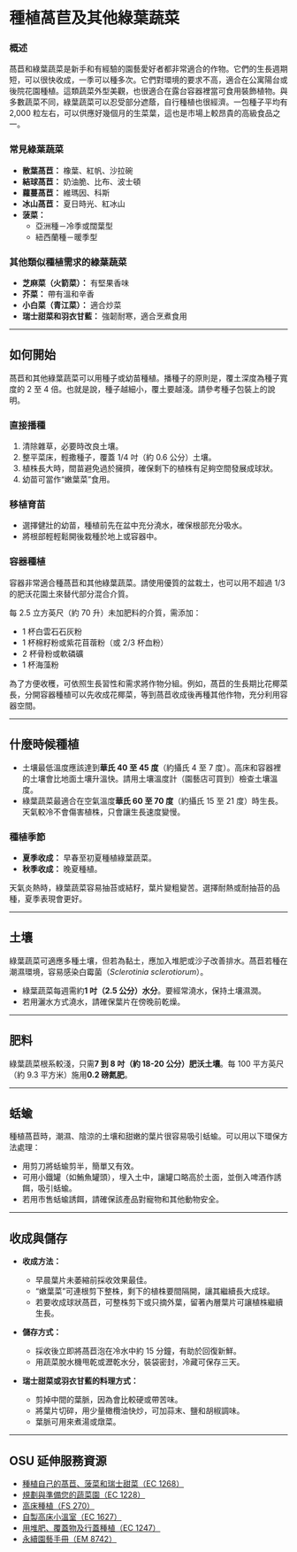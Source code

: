 # 種植萵苣及其他綠葉蔬菜

### 概述

萵苣和綠葉蔬菜是新手和有經驗的園藝愛好者都非常適合的作物。它們的生長週期短，可以很快收成，一季可以種多次。它們對環境的要求不高，適合在公寓陽台或後院花園種植。這類蔬菜外型美觀，也很適合在露台容器裡當可食用裝飾植物。與多數蔬菜不同，綠葉蔬菜可以忍受部分遮蔭，自行種植也很經濟。一包種子平均有 2,000 粒左右，可以供應好幾個月的生菜葉，這也是市場上較昂貴的高級食品之一。

### 常見綠葉蔬菜

- **散葉萵苣：** 橡葉、紅帆、沙拉碗
- **結球萵苣：** 奶油脆、比布、波士頓
- **蘿蔓萵苣：** 維瑪因、科斯
- **冰山萵苣：** 夏日時光、紅冰山
- **菠菜：**
  - 亞洲種－冷季或闊葉型
  - 紐西蘭種－暖季型

### 其他類似種植需求的綠葉蔬菜

- **芝麻菜（火箭菜）：** 有堅果香味
- **芥菜：** 帶有溫和辛香
- **小白菜（青江菜）：** 適合炒菜
- **瑞士甜菜和羽衣甘藍：** 強韌耐寒，適合烹煮食用

---

## 如何開始

萵苣和其他綠葉蔬菜可以用種子或幼苗種植。播種子的原則是，覆土深度為種子寬度的 2 至 4 倍。也就是說，種子越細小，覆土要越淺。請參考種子包裝上的說明。

### 直接播種

1. 清除雜草，必要時改良土壤。
2. 整平菜床，輕撒種子，覆蓋 1/4 吋（約 0.6 公分）土壤。
3. 植株長大時，間苗避免過於擁擠，確保剩下的植株有足夠空間發展成球狀。
4. 幼苗可當作“嫩葉菜”食用。

### 移植育苗

- 選擇健壯的幼苗，種植前先在盆中充分澆水，確保根部充分吸水。
- 將根部輕輕鬆開後栽種於地上或容器中。

### 容器種植

容器非常適合種萵苣和其他綠葉蔬菜。請使用優質的盆栽土，也可以用不超過 1/3 的肥沃花園土來替代部分混合介質。

每 2.5 立方英尺（約 70 升）未加肥料的介質，需添加：

- 1 杯白雲石石灰粉
- 1 杯棉籽粉或紫花苜蓿粉（或 2/3 杯血粉）
- 2 杯骨粉或軟磷礦
- 1 杯海藻粉

為了方便收穫，可依照生長習性和需求將作物分組。例如，萵苣的生長期比花椰菜長，分開容器種植可以先收成花椰菜，等到萵苣收成後再種其他作物，充分利用容器空間。

---

## 什麼時候種植

- 土壤最低溫度應該達到**華氏 40 至 45 度**（約攝氏 4 至 7 度）。高床和容器裡的土壤會比地面土壤升溫快。請用土壤溫度計（園藝店可買到）檢查土壤溫度。
- 綠葉蔬菜最適合在空氣溫度**華氏 60 至 70 度**（約攝氏 15 至 21 度）時生長。天氣較冷不會傷害植株，只會讓生長速度變慢。

### 種植季節

- **夏季收成：** 早春至初夏種植綠葉蔬菜。
- **秋季收成：** 晚夏種植。

天氣炎熱時，綠葉蔬菜容易抽苔或結籽，葉片變粗變苦。選擇耐熱或耐抽苔的品種，夏季表現會更好。

---

## 土壤

綠葉蔬菜可適應多種土壤，但若為黏土，應加入堆肥或沙子改善排水。萵苣若種在潮濕環境，容易感染白霉菌（*Sclerotinia sclerotiorum*）。

- 綠葉蔬菜每週需約**1 吋（2.5 公分）水分**。要經常澆水，保持土壤濕潤。
- 若用灑水方式澆水，請確保葉片在傍晚前乾燥。

---

## 肥料

綠葉蔬菜根系較淺，只需**7 到 8 吋（約 18-20 公分）肥沃土壤**。每 100 平方英尺（約 9.3 平方米）施用**0.2 磅氮肥**。

---

## 蛞蝓

種植萵苣時，潮濕、陰涼的土壤和甜嫩的葉片很容易吸引蛞蝓。可以用以下環保方法處理：

- 用剪刀將蛞蝓剪半，簡單又有效。
- 可用小鐵罐（如鮪魚罐頭），埋入土中，讓罐口略高於土面，並倒入啤酒作誘餌，吸引蛞蝓。
- 若用市售蛞蝓誘餌，請確保該產品對寵物和其他動物安全。

---

## 收成與儲存

- **收成方法：**
  - 早晨葉片未萎縮前採收效果最佳。
  - “嫩葉菜”可連根剪下整株，剩下的植株要間隔開，讓其繼續長大成球。
  - 若要收成球狀萵苣，可整株剪下或只摘外葉，留著內層葉片可讓植株繼續生長。

- **儲存方式：**
  - 採收後立即將萵苣泡在冷水中約 15 分鐘，有助於回復新鮮。
  - 用蔬菜脫水機甩乾或瀝乾水分，裝袋密封，冷藏可保存三天。

- **瑞士甜菜或羽衣甘藍的料理方式：**
  - 剪掉中間的葉脈，因為會比較硬或帶苦味。
  - 將葉片切碎，用少量橄欖油快炒，可加蒜末、鹽和胡椒調味。
  - 葉脈可用來煮湯或燉菜。

---

## OSU 延伸服務資源

- [種植自己的萵苣、菠菜和瑞士甜菜（EC 1268）](https://catalog.extension.oregonstate.edu/)
- [規劃與準備您的蔬菜園（EC 1228）](https://catalog.extension.oregonstate.edu/)
- [高床種植（FS 270）](https://catalog.extension.oregonstate.edu/)
- [自製高床小溫室（EC 1627）](https://catalog.extension.oregonstate.edu/)
- [用堆肥、覆蓋物及行蓋種植（EC 1247）](https://catalog.extension.oregonstate.edu/)
- [永續園藝手冊（EM 8742）](https://catalog.extension.oregonstate.edu/)
